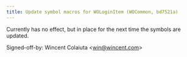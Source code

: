 ```yaml
---
title: Update symbol macros for WOLoginItem (WOCommon, bd7521a)
---
```


Currently has no effect, but in place for the next time the symbols are updated.

Signed-off-by: Wincent Colaiuta &lt;win@wincent.com&gt;
